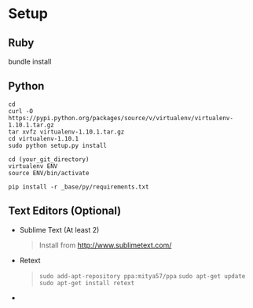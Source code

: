 # Setup

Ruby
---
bundle install

Python
---
    cd
    curl -O https://pypi.python.org/packages/source/v/virtualenv/virtualenv-1.10.1.tar.gz
    tar xvfz virtualenv-1.10.1.tar.gz
    cd virtualenv-1.10.1
    sudo python setup.py install

    cd (your_git_directory)
    virtualenv ENV
    source ENV/bin/activate
    
    pip install -r _base/py/requirements.txt

Text Editors (Optional)
---
* Sublime Text (At least 2)
   > Install from http://www.sublimetext.com/
* Retext
   > `sudo add-apt-repository ppa:mitya57/ppa`
   > `sudo apt-get update`
   > `sudo apt-get install retext`
* 